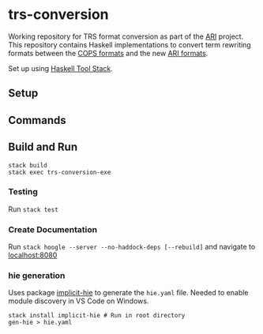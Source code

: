 # trs-conversion

Working repository for TRS format conversion as part of the [ARI](https://ari-informatik.uibk.ac.at/) project. This repository contains Haskell implementations to convert term rewriting formats between the [COPS formats](http://project-coco.uibk.ac.at/problems/#format) and the new [ARI formats](https://ari-informatik.uibk.ac.at/tasks/A/).

Set up using [Haskell Tool Stack](https://docs.haskellstack.org/en/stable/).

## Setup

## Commands

## Build and Run

```
stack build
stack exec trs-conversion-exe
```

### Testing

Run `stack test`

### Create Documentation

Run `stack hoogle --server --no-haddock-deps [--rebuild]` and navigate to [localhost:8080](http://localhost:8080/)

### hie generation

Uses package [implicit-hie](https://github.com/Avi-D-coder/implicit-hie) to generate the `hie.yaml` file. Needed to enable module discovery in VS Code on Windows.

```
stack install implicit-hie # Run in root directory
gen-hie > hie.yaml
```
